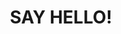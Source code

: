 ---
title : "SAY HELLO!"
bg_image: "images/backgrounds/contact-us-bg.jpg"
form_action: "/contact" # works with https://formspree
name: "Rithik Lalchandani"
email: "lalchandanirithik@gmail.com"
message: "Message"
submit: "Submit"


# custom style
custom_class: "" 
custom_attributes: "" 
custom_css: ""
---